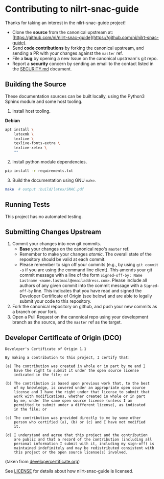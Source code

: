 # Contributing to nilrt-snac-guide

Thanks for taking an interest in the nilrt-snac-guide project!

* Clone the **source** from the canonical upstream at: [https://github.com/ni/nilrt-snac-guide](https://github.com/ni/nilrt-snac-guide).
* Send **code contributions** by forking the canonical upstream, and sending a PR with your changes against the `master` ref.
* File a **bug** by opening a new Issue on the canonical upstream's git repo.
* Report a **security** concern by sending an email to the contact listed in the [SECURITY.md](/dev/SECURITY.md) document.


## Building the Source

These documentation sources can be built locally, using the Python3 Sphinx module and some host tooling.

1. Install host tooling.

**Debian**
```bash
apt install \
	latexmk \
	texlive \
	texlive-fonts-extra \
	texlive-xetex \
	""
```

2. Install python module dependencies.

```bash
pip install -r requirements.txt
```

3. Build the documentation using GNU `make`.

```bash
make  # output :build/latex/SNAC.pdf
```


## Running Tests

This project has no automated testing.


## Submitting Changes Upstream

1. Commit your changes into new git commits.
	* **Base** your changes on the canonical repo's `master` ref.
	* Remember to make your changes *atomic*. The overall state of the repository should be valid at each commit.
	* Please remember to sign off your commits (e.g., by using `git commit -s` if you are using the command line client). This amends your git commit message with a line of the form `Signed-off-by: Name Lastname <name.lastmail@emailaddress.com>`. Please include all authors of any given commit into the commit message with a `Signed-off-by` line. This indicates that you have read and signed the Developer Certificate of Origin (see below) and are able to legally submit your code to this repository.
2. Fork the canonical repository on github, and push your new commits as a branch on your fork.
3. Open a Pull Request on the canonical repo using your development branch as the source, and the `master` ref as the target.


## Developer Certificate of Origin (DCO)

	Developer's Certificate of Origin 1.1

	By making a contribution to this project, I certify that:

	(a) The contribution was created in whole or in part by me and I
	    have the right to submit it under the open source license
	    indicated in the file; or

	(b) The contribution is based upon previous work that, to the best
	    of my knowledge, is covered under an appropriate open source
	    license and I have the right under that license to submit that
	    work with modifications, whether created in whole or in part
	    by me, under the same open source license (unless I am
	    permitted to submit under a different license), as indicated
	    in the file; or

	(c) The contribution was provided directly to me by some other
	    person who certified (a), (b) or (c) and I have not modified
	    it.

	(d) I understand and agree that this project and the contribution
	    are public and that a record of the contribution (including all
	    personal information I submit with it, including my sign-off) is
	    maintained indefinitely and may be redistributed consistent with
	    this project or the open source license(s) involved.

(taken from [developercertificate.org](https://developercertificate.org/))

See [LICENSE](https://github.com/ni/nilrt-snac-guide/blob/main/LICENSE)
for details about how nilrt-snac-guide is licensed.
